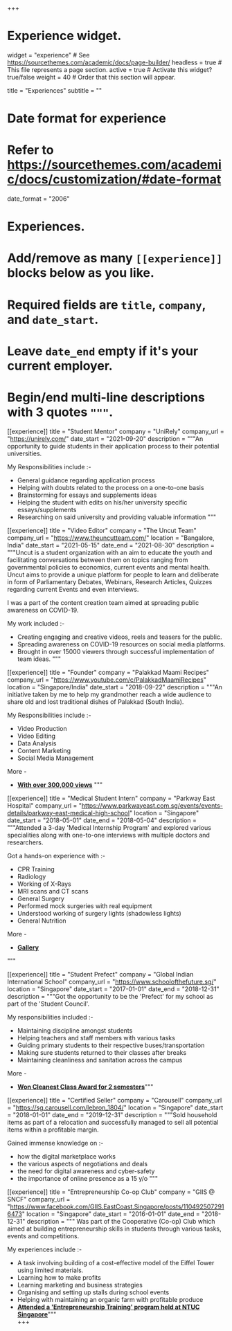 +++
# Experience widget.
widget = "experience"  # See https://sourcethemes.com/academic/docs/page-builder/
headless = true  # This file represents a page section.
active = true  # Activate this widget? true/false
weight = 40  # Order that this section will appear.

title = "Experiences"
subtitle = ""

# Date format for experience
#   Refer to https://sourcethemes.com/academic/docs/customization/#date-format
date_format = "2006"

# Experiences.
#   Add/remove as many `[[experience]]` blocks below as you like.
#   Required fields are `title`, `company`, and `date_start`.
#   Leave `date_end` empty if it's your current employer.
#   Begin/end multi-line descriptions with 3 quotes `"""`.


[[experience]]
  title = "Student Mentor"
  company = "UniRely"
  company_url = "https://unirely.com/"
  date_start = "2021-09-20"
  description = """An opportunity to guide students in their application process to their potential universities.

  My Responsibilities include :-

  * General guidance regarding application process
  * Helping with doubts related to the process on a one-to-one basis
  * Brainstorming for essays and supplements ideas
  * Helping the student with edits on his/her university specific essays/supplements
  * Researching on said university and providing valuable information
  """


[[experience]]
  title = "Video Editor"
  company = "The Uncut Team"
  company_url = "https://www.theuncutteam.com/"
  location = "Bangalore, India"
  date_start = "2021-05-15"
  date_end = "2021-08-30"
  description = """Uncut is a student organization with an aim to educate the youth and facilitating conversations between them on topics ranging from governmental policies to economics, current events and mental health. Uncut aims to provide a unique platform for people to learn and deliberate in form of Parliamentary Debates, Webinars, Research Articles, Quizzes regarding current Events and even interviews.
  
I was a part of the content creation team aimed at spreading public awareness on COVID-19.

My work included :-

 * Creating engaging and creative videos, reels and teasers for the public.
 * Spreading awareness on COVID-19 resources on social media platforms.
 * Brought in over 15000 viewers through successful implementation of team ideas.
  """
 
[[experience]]
  title = "Founder"
  company = "Palakkad Maami Recipes"
  company_url = "https://www.youtube.com/c/PalakkadMaamiRecipes"
  location = "Singapore/India"
  date_start = "2018-09-22"
  description = """An initiative taken by me to help my grandmother reach a wide audience to share old and lost traditional dishes of Palakkad (South India).

  My Responsibilities include :-

  * Video Production
  * Video Editing
  * Data Analysis
  * Content Marketing
  * Social Media Management

  More -
  - [**With over 300,000 views**](https://www.youtube.com/c/PalakkadMaamiRecipes/about)
  """


[[experience]]
  title = "Medical Student Intern"
  company = "Parkway East Hospital"
  company_url = "https://www.parkwayeast.com.sg/events/events-details/parkway-east-medical-high-school"
  location = "Singapore"
  date_start = "2018-05-01"
  date_end = "2018-05-04"
  description = """Attended a 3-day 'Medical Internship Program' and explored various specialities
  along with one-to-one interviews with multiple doctors and researchers.

  Got a hands-on experience with :-
  -  CPR Training
  -  Radiology
  -  Working of X-Rays
  -  MRI scans and CT scans
  -  General Surgery
  -  Performed mock surgeries with real equipment
  -  Understood working of surgery lights (shadowless lights)
  -  General Nutrition

  More -
  - [**Gallery**](https://drive.google.com/drive/folders/1J-2TLR8K6RCuCJaN_rNG2jOo4R9plsKG?usp=sharing)


  """


[[experience]]
  title = "Student Prefect"
  company = "Global Indian International School"
  company_url = "https://www.schoolofthefuture.sg/"
  location = "Singapore"
  date_start = "2017-01-01"
  date_end = "2018-12-31"
  description = """Got the opportunity to be the 'Prefect' for my school as part of the 'Student Council'.

  My responsibilities included :-
  - Maintaining discipline amongst students
  - Helping teachers and staff members with various tasks
  - Guiding primary students to their respective buses/transportation
  - Making sure students returned to their classes after breaks
  - Maintaining cleanliness and sanitation across the campus

  More -
  - [**Won Cleanest Class Award for 2 semesters**](https://drive.google.com/file/d/1Pkgrx9wB5hjsLv_Dzw3ZRoQtNeoP1Xr3/view?usp=sharing)"""


[[experience]]
  title = "Certified Seller"
  company = "Carousell"
  company_url = "https://sg.carousell.com/lebron_1804/"
  location = "Singapore"
  date_start = "2018-01-01"
  date_end = "2019-12-31"
  description = """Sold household items as part of a relocation and successfully
  managed to sell all potential items within a profitable margin.

  Gained immense knowledge on :-
  - how the digital marketplace works
  - the various aspects of negotiations and deals
  - the need for digital awareness and cyber-safety
  - the importance of online presence as a 15 y/o """


[[experience]]
  title = "Entrepreneurship Co-op Club"
  company = "GIIS @ SNCF"
  company_url = "https://www.facebook.com/GIIS.EastCoast.Singapore/posts/1104925072916473"
  location = "Singapore"
  date_start = "2016-01-01"
  date_end = "2018-12-31"
  description = """
  Was part of the Cooperative (Co-op) Club which aimed at building entrepreneurship skills in students through various tasks, events and competitions.

My experiences include :-
- A task involving building of a cost-effective model of the Eiffel Tower using limited materials.
- Learning how to make profits
- Learning marketing and business strategies
- Organising and setting up stalls during school events
- Helping with maintaining an organic farm with profitable produce
- [**Attended a 'Entrepreneurship Training' program held at NTUC Singapore**](https://www.facebook.com/GIIS.EastCoast.Singapore/posts/1104925072916473)"""    
+++

